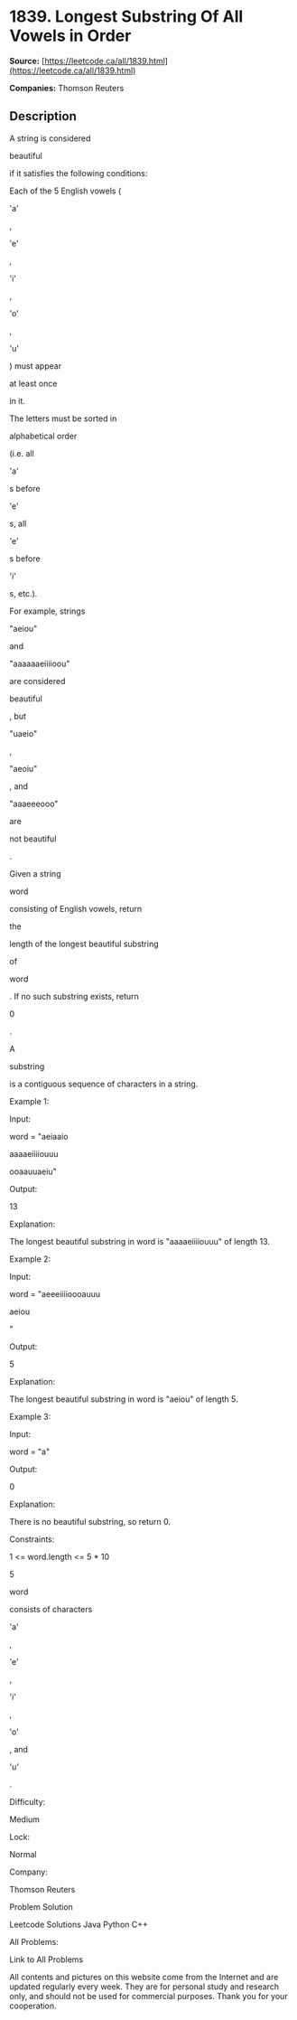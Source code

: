 # 1839. Longest Substring Of All Vowels in Order

**Source:** [https://leetcode.ca/all/1839.html](https://leetcode.ca/all/1839.html)

**Companies:** Thomson Reuters

## Description

A string is considered

beautiful

if it satisfies the following conditions:

Each of the 5 English vowels (

'a'

,

'e'

,

'i'

,

'o'

,

'u'

) must appear

at least once

in it.

The letters must be sorted in

alphabetical order

(i.e. all

'a'

s before

'e'

s, all

'e'

s before

'i'

s, etc.).

For example, strings

"aeiou"

and

"aaaaaaeiiiioou"

are considered

beautiful

, but

"uaeio"

,

"aeoiu"

, and

"aaaeeeooo"

are

not beautiful

.

Given a string

word

consisting of English vowels, return

the

length of the longest beautiful substring

of

word

. If no such substring exists, return

0

.

A

substring

is a contiguous sequence of characters in a string.

Example 1:

Input:

word = "aeiaaio

aaaaeiiiiouuu

ooaauuaeiu"

Output:

13

Explanation:

The longest beautiful substring in word is "aaaaeiiiiouuu" of length 13.

Example 2:

Input:

word = "aeeeiiiioooauuu

aeiou

"

Output:

5

Explanation:

The longest beautiful substring in word is "aeiou" of length 5.

Example 3:

Input:

word = "a"

Output:

0

Explanation:

There is no beautiful substring, so return 0.

Constraints:

1 <= word.length <= 5 * 10

5

word

consists of characters

'a'

,

'e'

,

'i'

,

'o'

, and

'u'

.

Difficulty:

Medium

Lock:

Normal

Company:

Thomson Reuters

Problem Solution

Leetcode Solutions Java Python C++

All Problems:

Link to All Problems

All contents and pictures on this website come from the Internet and are updated regularly every week. They are for personal study and research only, and should not be used for commercial purposes. Thank you for your cooperation.

